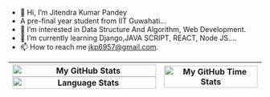 - 👋 Hi, I’m Jitendra Kumar Pandey
- A pre-final year student from IIT Guwahati...
- 👀 I’m interested in Data Structure And Algorithm, Web Development.
- 🌱 I’m currently learning Django,JAVA SCRIPT, REACT, Node JS....
- 📫 How to reach me jkp6957@gmail.com.




| <img align="center" width="100%" src="https://github-readme-stats.vercel.app/api?username=JKP-2001&count_private=true&include_all_commits=true&show_icons=true&theme=blue-green&border_color=001F1E&text_color=09d672&icon_color=00C2C2&title_color=00F1E9&custom_title=Stats" alt="My GitHub Stats" /> <img src="https://github-readme-stats.vercel.app/api/top-langs/?username=JKP-2001&size_weight=0.5&count_weight=0.5&theme=blue-green&border_color=001F1E&text_color=09d672&icon_color=00C2C2&title_color=00F1E9" width="100%" align="center" alt="Language Stats" /> | <img align="center" width="100%" src="https://github-readme-stats.vercel.app/api/wakatime?username=JKP2001&theme=blue-green&border_color=001F1E&text_color=09d672&icon_color=00C2C2&title_color=00F1E9" alt="My GitHub Time Stats" /> |
| ------------- | ------------- |









